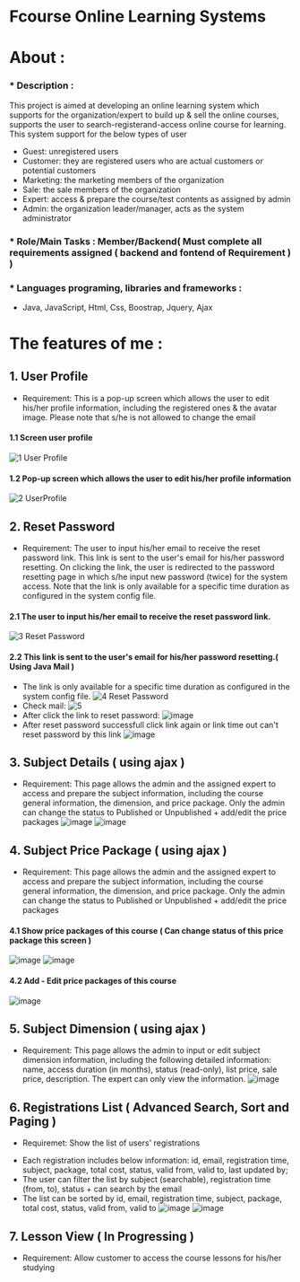 # Fcourse Online Learning Systems
# About : 
   ### * Description : 
   This project is aimed at developing an online learning system which supports for the organization/expert to build up & sell the online courses, 
   supports the user to search-registerand-access online course for learning. This system support for the below types of user
   - Guest: unregistered users
   - Customer: they are registered users who are actual customers or potential customers
   - Marketing: the marketing members of the organization
   - Sale: the sale members of the organization
   - Expert: access & prepare the course/test contents as assigned by admin
   - Admin: the organization leader/manager, acts as the system administrator
   ### * Role/Main Tasks : Member/Backend( Must complete all requirements assigned ( backend and fontend of Requirement )  )
   ### * Languages programing, libraries and frameworks : 
  - Java, JavaScript, Html, Css, Boostrap, Jquery, Ajax
# The features of me :
## 1. User Profile
 * Requirement: This is a pop-up screen which allows the user to edit his/her profile information, including the registered ones & the avatar image. 
Please note that s/he is not allowed to change the email
#### 1.1 Screen user profile
![1  User Profile](https://user-images.githubusercontent.com/99120557/178021463-53bb11e0-d219-46dd-a760-ad8b422e09e5.JPG)
#### 1.2 Pop-up screen which allows the user to edit his/her profile information
![2 UserProfile](https://user-images.githubusercontent.com/99120557/178022762-e70fbe17-2ba3-4ee7-8b01-1f4af6759ace.JPG)
## 2. Reset Password
 * Requirement: 
 The user to input his/her email to receive the reset password link. This link is sent to the user's email for his/her password resetting. 
 On clicking the link, the user is redirected to the password resetting page in which s/he input new password (twice) for the system access.
 Note that the link is only available for a specific time duration as configured in the system config file. 
#### 2.1 The user to input his/her email to receive the reset password link.
![3 Reset Password](https://user-images.githubusercontent.com/99120557/178027005-47cb2318-bd9f-40c7-86b6-c9e3659df71a.JPG)
#### 2.2 This link is sent to the user's email for his/her password resetting.( Using Java Mail )
- The link is only available for a specific time duration as configured in the system config file.
![4 Reset Password](https://user-images.githubusercontent.com/99120557/178027299-66dda9a7-ba8e-41ff-ab9f-165b5dca3a82.JPG)
- Check mail:
![5](https://user-images.githubusercontent.com/99120557/178027700-651c5798-2cc6-4251-ad56-7afa904ad233.JPG)
- After click the link to reset password: 
![image](https://user-images.githubusercontent.com/99120557/178028003-e1daeb17-197b-4057-872b-5d7d2f87d184.png)
 - After reset password successfull click link again or link time out can't reset password by this link
 ![image](https://user-images.githubusercontent.com/99120557/178028553-dc9460b2-7810-49ae-9350-36f2c7e15937.png)
## 3. Subject Details ( using ajax )
 * Requirement: 
 This page allows the admin and the assigned expert to access and prepare the subject information, including the course general information, 
 the dimension, and price package. Only the admin can change the status to Published or Unpublished + add/edit the price packages
![image](https://user-images.githubusercontent.com/99120557/178029457-e21f7038-5320-4df6-8b6b-c959ca9be37d.png)
![image](https://user-images.githubusercontent.com/99120557/178033502-30d4f688-7a1c-4ace-b61e-58326d98f98c.png)
## 4. Subject Price Package ( using ajax )
 * Requirement:
 This page allows the admin and the assigned expert to access and prepare the subject information, including the course general information, 
 the dimension, and price package. Only the admin can change the status to Published or Unpublished + add/edit the price packages
#### 4.1 Show price packages of this course ( Can change status of this price package this screen )
![image](https://user-images.githubusercontent.com/99120557/178030384-7308fad7-fc92-4f04-bc8f-7d574efd61b2.png)
![image](https://user-images.githubusercontent.com/99120557/178033630-c6bc76f8-c0b6-459a-8e1e-f06a740d5cb9.png)
#### 4.2 Add - Edit price packages of this course
![image](https://user-images.githubusercontent.com/99120557/178030748-392b0ffe-2f20-47db-8634-6c40f7148608.png)
## 5. Subject Dimension ( using ajax )
* Requirement: 
 This page allows the admin to input or edit subject dimension information, 
 including the following detailed information: name, access duration (in months), status (read-only), list price, sale price, description. 
 The expert can only view the information.
![image](https://user-images.githubusercontent.com/99120557/178031363-e1f466e5-6260-4755-a132-4f85e77d5b58.png)
## 6. Registrations List ( Advanced Search, Sort and Paging ) 
* Requiremet: 
Show the list of users' registrations
- Each registration includes below information: id, email, registration time, subject,  package, total cost, status, valid from, valid to, last updated by;
- The user can filter the list by subject (searchable), registration time (from, to), status + can search by the email
- The list can be sorted by id, email, registration time, subject, package, total cost, status, valid from, valid to
![image](https://user-images.githubusercontent.com/99120557/178031815-e9866958-0f90-477d-b950-65b9506e0345.png)
![image](https://user-images.githubusercontent.com/99120557/178032291-a4bb387f-0077-4083-a8ea-25553e1a0726.png)
## 7. Lesson View ( In Progressing )
* Requirement: 
Allow customer to access the course lessons for his/her studying

